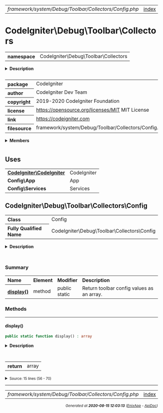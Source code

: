 


 



<table>
<tr>
<td style="width:100%"><em>framework/system/Debug/Toolbar/Collectors/Config.php</em></td>
<td><a href="../../../../../../../../api/index.md">index</a></td>
<td><a href="../../../../../../../../api/vendor/codeigniter4/framework/system/Debug/Toolbar/Collectors/BaseCollector.md">prev</a></td>
<td><a href="../../../../../../../../api/vendor/codeigniter4/framework/system/Debug/Toolbar/Collectors/Database.md">next</a></td>
</tr>
</table>







# CodeIgniter\Debug\Toolbar\Collectors 
<table style="text-align:left">
<tr><th>namespace</th><td>CodeIgniter\Debug\Toolbar\Collectors</td></tr>
</table>

<details>
<summary style="margin-bottom:12px;"><strong>Description</strong></summary>

<table>
<tr><td>
CodeIgniter
</td></tr>
</table>

<table>
<tr><td>
An open source application development framework for PHP

This content is released under the MIT License (MIT)

Copyright (c) 2014-2019 British Columbia Institute of Technology
Copyright (c) 2019-2020 CodeIgniter Foundation

Permission is hereby granted, free of charge, to any person obtaining a copy
of this software and associated documentation files (the "Software"), to deal
in the Software without restriction, including without limitation the rights
to use, copy, modify, merge, publish, distribute, sublicense, and/or sell
copies of the Software, and to permit persons to whom the Software is
furnished to do so, subject to the following conditions:

The above copyright notice and this permission notice shall be included in
all copies or substantial portions of the Software.

THE SOFTWARE IS PROVIDED "AS IS", WITHOUT WARRANTY OF ANY KIND, EXPRESS OR
IMPLIED, INCLUDING BUT NOT LIMITED TO THE WARRANTIES OF MERCHANTABILITY,
FITNESS FOR A PARTICULAR PURPOSE AND NONINFRINGEMENT. IN NO EVENT SHALL THE
AUTHORS OR COPYRIGHT HOLDERS BE LIABLE FOR ANY CLAIM, DAMAGES OR OTHER
LIABILITY, WHETHER IN AN ACTION OF CONTRACT, TORT OR OTHERWISE, ARISING FROM,
OUT OF OR IN CONNECTION WITH THE SOFTWARE OR THE USE OR OTHER DEALINGS IN
THE SOFTWARE.
</td></tr>
</table>

</details>



<table style="text-align:left">
<tr style="vertical-align:top;">
<th>package</th>
<td>CodeIgniter
</td>
</tr>
<tr style="vertical-align:top;">
<th>author</th>
<td>CodeIgniter Dev Team
</td>
</tr>
<tr style="vertical-align:top;">
<th>copyright</th>
<td>2019-2020 CodeIgniter Foundation
</td>
</tr>
<tr style="vertical-align:top;">
<th>license</th>
<td><a href="https://opensource.org/licenses/MIT">https://opensource.org/licenses/MIT</a>	MIT License
</td>
</tr>
<tr style="vertical-align:top;">
<th>link</th>
<td><a href="https://codeigniter.com">https://codeigniter.com</a>

</td>
</tr>
<tr style="vertical-align:top;">
<th>filesource</th>
<td>framework/system/Debug/Toolbar/Collectors/Config.php
</td>
</tr>
</table>

 

<details>
<summary style="margin-bottom:12px;"><strong>Members</strong></summary>
<table>
<tr><td><a href="../../../../../../../../api/vendor/codeigniter4/framework/system/Debug/Toolbar/Collectors/BaseCollector.md">CodeIgniter\Debug\Toolbar\Collectors\BaseCollector</a></td></tr>
<tr><td><a href="../../../../../../../../api/vendor/codeigniter4/framework/system/Debug/Toolbar/Collectors/Config.md">CodeIgniter\Debug\Toolbar\Collectors\Config</a></td></tr>
<tr><td><a href="../../../../../../../../api/vendor/codeigniter4/framework/system/Debug/Toolbar/Collectors/Database.md">CodeIgniter\Debug\Toolbar\Collectors\Database</a></td></tr>
<tr><td><a href="../../../../../../../../api/vendor/codeigniter4/framework/system/Debug/Toolbar/Collectors/Events.md">CodeIgniter\Debug\Toolbar\Collectors\Events</a></td></tr>
<tr><td><a href="../../../../../../../../api/vendor/codeigniter4/framework/system/Debug/Toolbar/Collectors/Files.md">CodeIgniter\Debug\Toolbar\Collectors\Files</a></td></tr>
<tr><td><a href="../../../../../../../../api/vendor/codeigniter4/framework/system/Debug/Toolbar/Collectors/History.md">CodeIgniter\Debug\Toolbar\Collectors\History</a></td></tr>
<tr><td><a href="../../../../../../../../api/vendor/codeigniter4/framework/system/Debug/Toolbar/Collectors/Logs.md">CodeIgniter\Debug\Toolbar\Collectors\Logs</a></td></tr>
<tr><td><a href="../../../../../../../../api/vendor/codeigniter4/framework/system/Debug/Toolbar/Collectors/Routes.md">CodeIgniter\Debug\Toolbar\Collectors\Routes</a></td></tr>
<tr><td><a href="../../../../../../../../api/vendor/codeigniter4/framework/system/Debug/Toolbar/Collectors/Timers.md">CodeIgniter\Debug\Toolbar\Collectors\Timers</a></td></tr>
<tr><td><a href="../../../../../../../../api/vendor/codeigniter4/framework/system/Debug/Toolbar/Collectors/Views.md">CodeIgniter\Debug\Toolbar\Collectors\Views</a></td></tr>
</table>
</details>



 
 ## Uses

<table style="text-align:left;">
<tr>
<td>
<a href="../../../../../../../../api/vendor/codeigniter4/framework/system/CodeIgniter.md"><strong>CodeIgniter\CodeIgniter</strong></a>
</td>
<td>CodeIgniter</td>
</tr>
<tr>
<td>
<strong>Config\App</strong>
</td>
<td>App</td>
</tr>
<tr>
<td>
<strong>Config\Services</strong>
</td>
<td>Services</td>
</tr>
</table>



 
## CodeIgniter\Debug\Toolbar\Collectors\Config

<table style="text-align:left">
<tr><th>Class</th><td>Config</td></tr>
<tr><th>Fully Qualified Name</th><td>CodeIgniter\Debug\Toolbar\Collectors\Config</td></tr>
</table>


<details>
<summary style="margin-bottom:12px;"><strong>Description</strong></summary>

<table>
<tr><td>
Debug toolbar configuration
</td></tr>
</table>


</details>



<table style="text-align:left">
</table>



### Summary


<table style="text-align:left;">
<tr>
<th>Name</th>
<th>Element</th>
<th>Modifier</th>
<th>Description</th>
</tr>


<tr>
<th><a href="#display"><strong>display</strong>()</a></th>
<td>method</td>
<td>
public<br>static

</td>
<td>Return toolbar config values as an array.</td>
</tr>

</table>






### Methods


<hr>

#### display()

```php
public static function display() : array
```

<details>
<summary style="margin-bottom:12px;"><strong>Description</strong></summary>

<table>
<tr><td>
Return toolbar config values as an array.
</td></tr>
</table>


</details>



<table style="text-align:left">
</table>





<table>
<tr>
<th style="vertical-align:top;">return</th>
<td>array
</td>
</tr>
</table>





<details>
<summary><small>Source: 15 lines (56 - 70)</small></summary>

```php
public static function display(): array
{
	$config = config(App::class);

	return [
		'ciVersion'   => CodeIgniter::CI_VERSION,
		'phpVersion'  => phpversion(),
		'phpSAPI'     => php_sapi_name(),
		'environment' => ENVIRONMENT,
		'baseURL'     => $config->baseURL,
		'timezone'    => app_timezone(),
		'locale'      => Services::request()->getLocale(),
		'cspEnabled'  => $config->CSPEnabled,
	];
}
```

</details>





 


 
  




<hr>

<table>
<tr>
<td style="width:100%"><em>framework/system/Debug/Toolbar/Collectors/Config.php</em></td>
<td><a href="../../../../../../../../api/index.md">index</a></td>
<td><a href="../../../../../../../../api/vendor/codeigniter4/framework/system/Debug/Toolbar/Collectors/BaseCollector.md">prev</a></td>
<td><a href="../../../../../../../../api/vendor/codeigniter4/framework/system/Debug/Toolbar/Collectors/Database.md">next</a></td>
<td><a href="#">top</a></td></tr>
</table>




<div style="text-align:right;">

<small>_Generated at **2020-08-15 12:03:13**_ *([EnixApp](https://github.com/enix-app) - [ApiDoc](https://github.com/enix-app/apidoc))*</small>
</div>